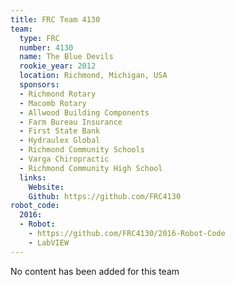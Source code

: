 ```yaml
---
title: FRC Team 4130
team:
  type: FRC
  number: 4130
  name: The Blue Devils
  rookie_year: 2012
  location: Richmond, Michigan, USA
  sponsors:
  - Richmond Rotary
  - Macomb Rotary
  - Allwood Building Components
  - Farm Bureau Insurance
  - First State Bank
  - Hydraulex Global
  - Richmond Community Schools
  - Varga Chiropractic
  - Richmond Community High School
  links:
    Website:
    Github: https://github.com/FRC4130
robot_code:
  2016:
  - Robot:
    - https://github.com/FRC4130/2016-Robot-Code
    - LabVIEW
---
```


No content has been added for this team